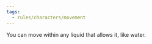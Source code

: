 ```yaml
---
tags:
  - rules/characters/movement
---
```

You can move within any liquid that allows it, like water.